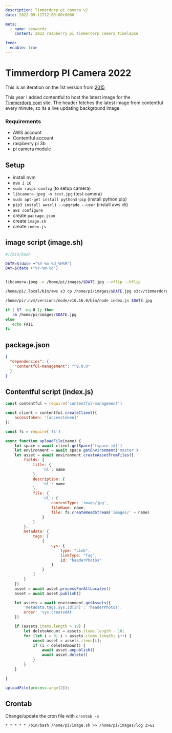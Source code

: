 ```yaml
---
description: Timmerdorp pi camera v2
date: 2022-09-11T12:00:00+0000

meta:
  - name: keywords
    content: 2022 raspberry pi timmerdorp camera timelapse

feed:
  enable: true
---
```


# Timmerdorp PI Camera 2022
This is an iteration on the 1st version from [2015](https://www.shoogland.com/2015/08-10-pi-camera.html)

This year I added contentful to host the latest image for the [Timmerdorp.com](https://timmerdorp.com) site. The header fetches the latest image from contentful every minute, so its a live updating background image.

### Requirements
- AWS account
- Contentful account
- raspberry pi 3b
- pi camera module

## Setup
- install nvm
- `nvm i 16`
- `sudo raspi-config` (to setup camera)
- `libcamera-jpeg -o test.jpg` (test camera)
- `sudo apt-get install python3-pip` (install python pip)
- `pip3 install awscli --upgrade --user` (install aws cli)
- `aws configure`
- create `package.json`
- create `image.sh`
- create `index.js`

## image script (image.sh)
```bash
#!/bin/bash

DATE=$(date +"%Y-%m-%d_%H%M")
DAY=$(date +"%Y-%m-%d")


libcamera-jpeg -o /home/pi/images/$DATE.jpg --vflip --hflip

/home/pi/.local/bin/aws s3 cp /home/pi/images/$DATE.jpg s3://timmerdorp-media/2022/$DAY/ --acl public-read

/home/pi/.nvm/versions/node/v16.16.0/bin/node index.js $DATE.jpg

if [ $? -eq 0 ]; then
   rm /home/pi/images/$DATE.jpg
else
   echo FAIL
fi
```

## package.json
```json
{
  "dependencies": {
    "contentful-management": "^9.0.0"
  }
}
```

## Contentful script (index.js)
```js
const contentful = require('contentful-management')

const client = contentful.createClient({
	accessToken: '[accesstoken]'
})

const fs = require('fs')

async function uploadFile(name) {
	let space = await client.getSpace('[space-id]')
	let environment = await space.getEnvironment('master')
	let asset = await environment.createAssetFromFiles({
		fields: {
			title: {
				'nl': name
			},
			description: {
				'nl': name
			},
			file: {
				'nl': {
					contentType: 'image/jpg',
					fileName: name,
					file: fs.createReadStream('images/' + name)
				}
			}
		},
		metadata: {
			tags: [
				{
					sys: {
						type: "Link",
						linkType: "Tag",
						id: "headerPhotos"
					}
				}
			]
		}
	})
	asset = await asset.processForAllLocales()
	asset = await asset.publish()

	let assets = await environment.getAssets({
		'metadata.tags.sys.id[in]': 'headerPhotos',
		order: 'sys.createdAt'
	})

	if (assets.items.length > 10) {
		let deleteAmount = assets.items.length - 10;
		for (let i = 0; i < assets.items.length; i++) {
			const asset = assets.items[i];
			if (i < deleteAmount) {
				await asset.unpublish()
				await asset.delete()
			}
		}
	}

}

uploadFile(process.argv[2]);
```

## Crontab
Change/update the cron file with `crontab -e`
```
* * * * * /bin/bash /home/pi/image.sh >> /home/pi/images/log 2>&1
```

<disqus />
